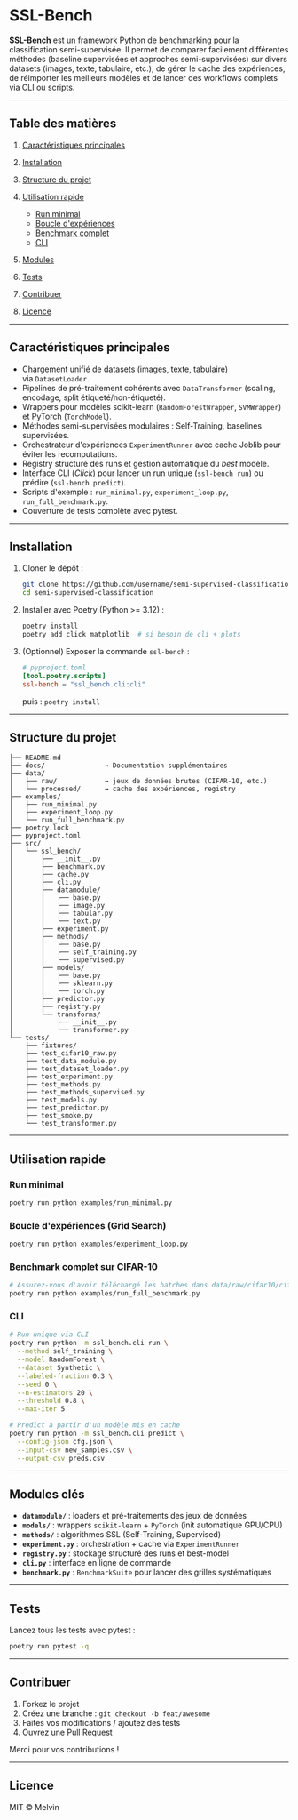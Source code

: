 # SSL-Bench

**SSL-Bench** est un framework Python de benchmarking pour la classification semi-supervisée. Il permet de comparer facilement différentes méthodes (baseline supervisées et approches semi-supervisées) sur divers datasets (images, texte, tabulaire, etc.), de gérer le cache des expériences, de réimporter les meilleurs modèles et de lancer des workflows complets via CLI ou scripts.

---

## Table des matières

1. [Caractéristiques principales](#caractéristiques-principales)
2. [Installation](#installation)
3. [Structure du projet](#structure-du-projet)
4. [Utilisation rapide](#utilisation-rapide)

   * [Run minimal](#run-minimal)
   * [Boucle d'expériences](#boucle-dexpériences)
   * [Benchmark complet](#benchmark-complet)
   * [CLI](#cli)
5. [Modules](#modules)
6. [Tests](#tests)
7. [Contribuer](#contribuer)
8. [Licence](#licence)

---

## Caractéristiques principales

* Chargement unifié de datasets (images, texte, tabulaire) via `DatasetLoader`.
* Pipelines de pré-traitement cohérents avec `DataTransformer` (scaling, encodage, split étiqueté/non-étiqueté).
* Wrappers pour modèles scikit-learn (`RandomForestWrapper`, `SVMWrapper`) et PyTorch (`TorchModel`).
* Méthodes semi-supervisées modulaires : Self-Training, baselines supervisées.
* Orchestrateur d'expériences `ExperimentRunner` avec cache Joblib pour éviter les recomputations.
* Registry structuré des runs et gestion automatique du *best* modèle.
* Interface CLI (*Click*) pour lancer un run unique (`ssl-bench run`) ou prédire (`ssl-bench predict`).
* Scripts d'exemple : `run_minimal.py`, `experiment_loop.py`, `run_full_benchmark.py`.
* Couverture de tests complète avec pytest.

---

## Installation

1. Cloner le dépôt :

   ```bash
   git clone https://github.com/username/semi-supervised-classification.git
   cd semi-supervised-classification
   ```

2. Installer avec Poetry (Python >= 3.12) :

   ```bash
   poetry install
   poetry add click matplotlib  # si besoin de cli + plots
   ```

3. (Optionnel) Exposer la commande `ssl-bench` :

   ```toml
   # pyproject.toml
   [tool.poetry.scripts]
   ssl-bench = "ssl_bench.cli:cli"
   ```

   puis : `poetry install`

---

## Structure du projet

```
├── README.md
├── docs/               → Documentation supplémentaires
├── data/
│   ├── raw/            → jeux de données brutes (CIFAR‑10, etc.)
│   └── processed/      → cache des expériences, registry
├── examples/
│   ├── run_minimal.py
│   ├── experiment_loop.py
│   └── run_full_benchmark.py
├── poetry.lock
├── pyproject.toml
├── src/
│   └── ssl_bench/
│       ├── __init__.py
│       ├── benchmark.py
│       ├── cache.py
│       ├── cli.py
│       ├── datamodule/
│       │   ├── base.py
│       │   ├── image.py
│       │   ├── tabular.py
│       │   └── text.py
│       ├── experiment.py
│       ├── methods/
│       │   ├── base.py
│       │   ├── self_training.py
│       │   └── supervised.py
│       ├── models/
│       │   ├── base.py
│       │   ├── sklearn.py
│       │   └── torch.py
│       ├── predictor.py
│       ├── registry.py
│       └── transforms/
│           ├── __init__.py
│           └── transformer.py
└── tests/
    ├── fixtures/
    ├── test_cifar10_raw.py
    ├── test_data_module.py
    ├── test_dataset_loader.py
    ├── test_experiment.py
    ├── test_methods.py
    ├── test_methods_supervised.py
    ├── test_models.py
    ├── test_predictor.py
    ├── test_smoke.py
    └── test_transformer.py
```

---

## Utilisation rapide

### Run minimal

```bash
poetry run python examples/run_minimal.py
```

### Boucle d'expériences (Grid Search)

```bash
poetry run python examples/experiment_loop.py
```

### Benchmark complet sur CIFAR-10

```bash
# Assurez-vous d'avoir téléchargé les batches dans data/raw/cifar10/cifar-10-batches-py/
poetry run python examples/run_full_benchmark.py
```

### CLI

```bash
# Run unique via CLI
poetry run python -m ssl_bench.cli run \
  --method self_training \
  --model RandomForest \
  --dataset Synthetic \
  --labeled-fraction 0.3 \
  --seed 0 \
  --n-estimators 20 \
  --threshold 0.8 \
  --max-iter 5

# Predict à partir d'un modèle mis en cache
poetry run python -m ssl_bench.cli predict \
  --config-json cfg.json \
  --input-csv new_samples.csv \
  --output-csv preds.csv
```

---

## Modules clés

* **`datamodule/`** : loaders et pré-traitements des jeux de données
* **`models/`** : wrappers `scikit-learn` + `PyTorch` (init automatique GPU/CPU)
* **`methods/`** : algorithmes SSL (Self-Training, Supervised)
* **`experiment.py`** : orchestration + cache via `ExperimentRunner`
* **`registry.py`** : stockage structuré des runs et best-model
* **`cli.py`** : interface en ligne de commande
* **`benchmark.py`** : `BenchmarkSuite` pour lancer des grilles systématiques

---

## Tests

Lancez tous les tests avec pytest :

```bash
poetry run pytest -q
```

---

## Contribuer

1. Forkez le projet
2. Créez une branche : `git checkout -b feat/awesome`
3. Faites vos modifications / ajoutez des tests
4. Ouvrez une Pull Request

Merci pour vos contributions !

---

## Licence

MIT © Melvin
